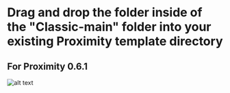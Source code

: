 # Drag and drop the folder inside of the "Classic-main" folder into your existing Proximity template directory

## For Proximity 0.6.1

![alt text](https://github.com/myojin223/Classic/blob/main/Classic/Preview%20Cards/Blade%20of%20the%20Oni%20(Classic).png?raw=true)